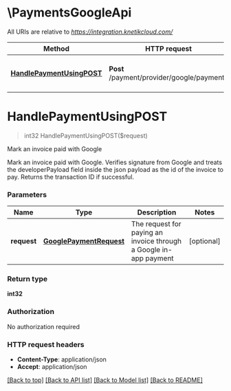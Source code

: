 # \PaymentsGoogleApi

All URIs are relative to *https://integration.knetikcloud.com/*

Method | HTTP request | Description
------------- | ------------- | -------------
[**HandlePaymentUsingPOST**](PaymentsGoogleApi.md#HandlePaymentUsingPOST) | **Post** /payment/provider/google/payments | Mark an invoice paid with Google


# **HandlePaymentUsingPOST**
> int32 HandlePaymentUsingPOST($request)

Mark an invoice paid with Google

Mark an invoice paid with Google. Verifies signature from Google and treats the developerPayload field inside the json payload as the id of the invoice to pay. Returns the transaction ID if successful.


### Parameters

Name | Type | Description  | Notes
------------- | ------------- | ------------- | -------------
 **request** | [**GooglePaymentRequest**](GooglePaymentRequest.md)| The request for paying an invoice through a Google in-app payment | [optional] 

### Return type

**int32**

### Authorization

No authorization required

### HTTP request headers

 - **Content-Type**: application/json
 - **Accept**: application/json

[[Back to top]](#) [[Back to API list]](../README.md#documentation-for-api-endpoints) [[Back to Model list]](../README.md#documentation-for-models) [[Back to README]](../README.md)

